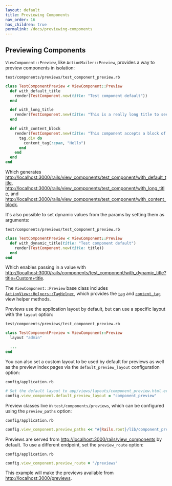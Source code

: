 ```yaml
---
layout: default
title: Previewing Components
nav_order: 16
has_children: true
permalink: /docs/previewing-components
---
```


## Previewing Components

`ViewComponent::Preview`, like `ActionMailer::Preview`, provides a way to preview components in isolation:

`test/components/previews/test_component_preview.rb`

```ruby
class TestComponentPreview < ViewComponent::Preview
  def with_default_title
    render(TestComponent.new(title: "Test component default"))
  end

  def with_long_title
    render(TestComponent.new(title: "This is a really long title to see how the component renders this"))
  end

  def with_content_block
    render(TestComponent.new(title: "This component accepts a block of content")) do
      tag.div do
        content_tag(:span, "Hello")
      end
    end
  end
end
```

Which generates [http://localhost:3000/rails/view\_components/test\_component/with\_default\_title](http://localhost:3000/rails/view_components/test_component/with_default_title), [http://localhost:3000/rails/view\_components/test\_component/with\_long\_title](http://localhost:3000/rails/view_components/test_component/with_long_title), and [http://localhost:3000/rails/view\_components/test\_component/with\_content\_block](http://localhost:3000/rails/view_components/test_component/with_content_block).

It's also possible to set dynamic values from the params by setting them as arguments:

`test/components/previews/test_component_preview.rb`

```ruby
class TestComponentPreview < ViewComponent::Preview
  def with_dynamic_title(title: "Test component default")
    render(TestComponent.new(title: title))
  end
end
```

Which enables passing in a value with [http://localhost:3000/rails/components/test\_component/with\_dynamic\_title?title=Custom+title](http://localhost:3000/rails/components/test_component/with_dynamic_title?title=Custom+title).

The `ViewComponent::Preview` base class includes [`ActionView::Helpers::TagHelper`](https://api.rubyonrails.org/classes/ActionView/Helpers/TagHelper.html), which provides the [`tag`](https://api.rubyonrails.org/classes/ActionView/Helpers/TagHelper.html#method-i-tag) and [`content_tag`](https://api.rubyonrails.org/classes/ActionView/Helpers/TagHelper.html#method-i-content_tag) view helper methods.

Previews use the application layout by default, but can use a specific layout with the `layout` option:

`test/components/previews/test_component_preview.rb`

```ruby
class TestComponentPreview < ViewComponent::Preview
  layout "admin"

  ...
end
```

You can also set a custom layout to be used by default for previews as well as the preview index pages via the `default_preview_layout` configuration option:

`config/application.rb`

```ruby
# Set the default layout to app/views/layouts/component_preview.html.erb
config.view_component.default_preview_layout = "component_preview"
```

Preview classes live in `test/components/previews`, which can be configured using the `preview_paths` option:

`config/application.rb`

```ruby
config.view_component.preview_paths << "#{Rails.root}/lib/component_previews"
```

Previews are served from [http://localhost:3000/rails/view\_components](http://localhost:3000/rails/view_components) by default. To use a different endpoint, set the `preview_route` option:

`config/application.rb`

```ruby
config.view_component.preview_route = "/previews"
```

This example will make the previews available from [http://localhost:3000/previews](http://localhost:3000/previews).
